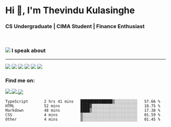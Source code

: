 <h1  align="justify">Hi 👋, I'm Thevindu Kulasinghe</h1>

<h3  align="justify">CS Undergraduate | CIMA Student | Finance Enthusiast</h3>

  <br>



  
  

<span> <h3 style =" align: justify"> <img style = " align: inline  margin: 0px " src="https://img.icons8.com/color/48/000000/talk-male--v1.png"/> I speak about</h3></span>
<hr>

<div margin-left : 10px>
<img  src="https://img.icons8.com/color/48/000000/javascript--v1.png"/>  <img  src="https://img.icons8.com/color/48/000000/typescript.png"/>  <img  src="https://img.icons8.com/color/48/000000/nodejs.png"/>  <img  src="https://img.icons8.com/color/48/000000/react-native.png"/>  <img  src="https://img.icons8.com/fluency/48/000000/azure-1.png"/>  <img  src="https://img.icons8.com/color/48/000000/mongodb.png"/>
<div>
  
  

  <h3  align  =  "justify"  > Find me on:  </h3>
  
 
  
  <a  href  =  "https://www.linkedin.com/in/kulasinghet/"><span style = "vertical-align:middle">  <img src="https://img.icons8.com/color/48/000000/linkedin.png"/>  </a>
    <a  href  =  "https://www.facebook.com/thevinduk"><span style = "vertical-align:middle">  <img src="https://img.icons8.com/color/48/000000/facebook-new.png"/>  </a>
      <a  href  =  "https://twitter.com/kulasinghet"><span style = "vertical-align:middle">  <img src="https://img.icons8.com/color/48/000000/twitter--v1.png"/>  </a>


<!--START_SECTION:waka-->

```text
TypeScript       2 hrs 41 mins   ██████████████▒░░░░░░░░░░   57.66 %
HTML             52 mins         ████▓░░░░░░░░░░░░░░░░░░░░   18.75 %
Markdown         48 mins         ████▒░░░░░░░░░░░░░░░░░░░░   17.38 %
CSS              4 mins          ▒░░░░░░░░░░░░░░░░░░░░░░░░   01.59 %
Other            4 mins          ▒░░░░░░░░░░░░░░░░░░░░░░░░   01.45 %
```

<!--END_SECTION:waka-->
